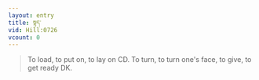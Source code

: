 ```yaml
---
layout: entry
title: སྟད་
vid: Hill:0726
vcount: 0
---
```

> To load, to put on, to lay on CD\. To turn, to turn one's face, to give, to get ready DK\.

